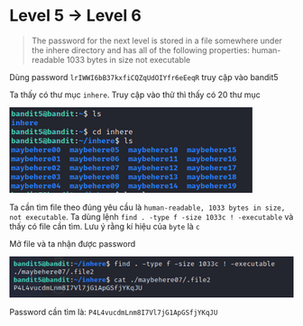 # Level 5 -> Level 6
> The password for the next level is stored in a file somewhere under the inhere directory and has all of the following properties:
> human-readable
> 1033 bytes in size
> not executable

Dùng password `lrIWWI6bB37kxfiCQZqUdOIYfr6eEeqR` truy cập vào bandit5

Ta thấy có thư mục `inhere`. Truy cập vào thử thì thấy có 20 thư mục

![level5_6_1](level5_6_1.png)

Ta cần tìm file theo đúng yêu cầu là `human-readable, 1033 bytes in size, not executable`. Ta dùng lệnh `find . -type f -size 1033c ! -executable` và thấy có file cần tìm. Lưu ý rằng kí hiệu của `byte` là `c`

Mở file và ta nhận được password

![level5_6_2](level5_6_2.png)

Password cần tìm là: `P4L4vucdmLnm8I7Vl7jG1ApGSfjYKqJU`
